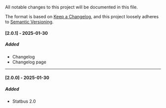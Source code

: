 
All notable changes to this project will be documented in this file.  

The format is based on [Keep a Changelog](https://keepachangelog.com/en/1.0.0/),
and this project loosely adheres to [Semantic Versioning](https://semver.org/spec/v2.0.0.html).

#### [2.0.1] - 2025-01-30

##### Added
- Changelog
- Changelog page

---

#### [2.0.0] - 2025-01-30

##### Added
- Statbus 2.0
